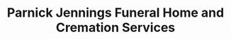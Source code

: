 ---
title: "Parnick Jennings Funeral Home and Cremation Services"
url: /cartersville/parnick-jennings-funeral-home-and-cremation-services/
shop: funeral directors
---